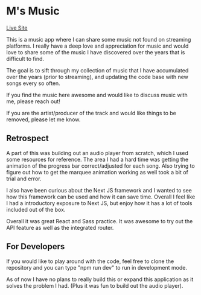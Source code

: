 # M's Music

[Live Site](https://music-player-ten-gray.vercel.app/)

This is a music app where I can share some music not found on streaming platforms. I really have a deep love and appreciation for music and would love to share some of the music I have discovered over the years that is difficult to find.

The goal is to sift through my collection of music that I have accumulated over the years (prior to streaming), and updating the code base with new songs every so often.

If you find the music here awesome and would like to discuss music with me, please reach out!

If you are the artist/producer of the track and would like things to be removed, please let me know. 

## Retrospect

A part of this was building out an audio player from scratch, which I used some resources for reference. The area I had a hard time was getting the animation of the progress bar correct/adjusted for each song. Also trying to figure out how to get the marquee animation working as well took a bit of trial and error.

I also have been curious about the Next JS framework and I wanted to see how this framework can be used and how it can save time. Overall I feel like I had a introductory exposure to Next JS, but enjoy how it has a lot of tools included out of the box. 

Overall it was great React and Sass practice. It was awesome to try out the API feature as well as the integrated router.

## For Developers
If you would like to play around with the code, feel free to clone the repository and you can type "npm run dev" to run in development mode.

As of now I have no plans to really build this or expand this application as it solves the problem I had. (Plus it was fun to build out the audio player).